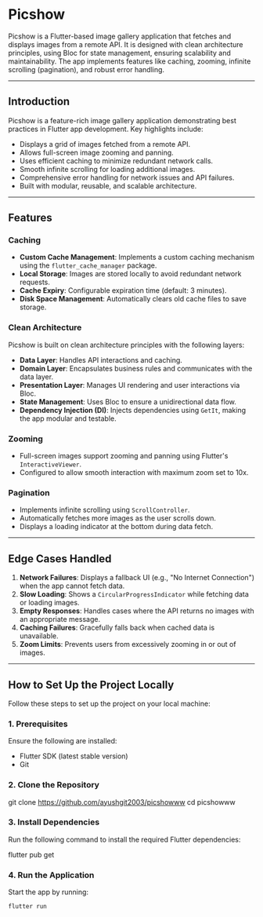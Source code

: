 # Picshow

Picshow is a Flutter-based image gallery application that fetches and displays images from a remote API. It is designed with clean architecture principles, using Bloc for state management, ensuring scalability and maintainability. The app implements features like caching, zooming, infinite scrolling (pagination), and robust error handling.

---

## Introduction

Picshow is a feature-rich image gallery application demonstrating best practices in Flutter app development. Key highlights include:

- Displays a grid of images fetched from a remote API.
- Allows full-screen image zooming and panning.
- Uses efficient caching to minimize redundant network calls.
- Smooth infinite scrolling for loading additional images.
- Comprehensive error handling for network issues and API failures.
- Built with modular, reusable, and scalable architecture.

---

## Features

### Caching

- **Custom Cache Management**: Implements a custom caching mechanism using the `flutter_cache_manager` package.
- **Local Storage**: Images are stored locally to avoid redundant network requests.
- **Cache Expiry**: Configurable expiration time (default: 3 minutes).
- **Disk Space Management**: Automatically clears old cache files to save storage.

### Clean Architecture

Picshow is built on clean architecture principles with the following layers:

- **Data Layer**: Handles API interactions and caching.
- **Domain Layer**: Encapsulates business rules and communicates with the data layer.
- **Presentation Layer**: Manages UI rendering and user interactions via Bloc.
- **State Management**: Uses Bloc to ensure a unidirectional data flow.
- **Dependency Injection (DI)**: Injects dependencies using `GetIt`, making the app modular and testable.

### Zooming

- Full-screen images support zooming and panning using Flutter's `InteractiveViewer`.
- Configured to allow smooth interaction with maximum zoom set to 10x.

### Pagination

- Implements infinite scrolling using `ScrollController`.
- Automatically fetches more images as the user scrolls down.
- Displays a loading indicator at the bottom during data fetch.

---

## Edge Cases Handled

1. **Network Failures**: Displays a fallback UI (e.g., "No Internet Connection") when the app cannot fetch data.
2. **Slow Loading**: Shows a `CircularProgressIndicator` while fetching data or loading images.
3. **Empty Responses**: Handles cases where the API returns no images with an appropriate message.
4. **Caching Failures**: Gracefully falls back when cached data is unavailable.
5. **Zoom Limits**: Prevents users from excessively zooming in or out of images.

---

## How to Set Up the Project Locally

Follow these steps to set up the project on your local machine:

### 1. Prerequisites

Ensure the following are installed:
- Flutter SDK (latest stable version)
- Git

### 2. Clone the Repository

 
git clone https://github.com/ayushgit2003/picshowww
cd picshowww


### 3. Install Dependencies

Run the following command to install the required Flutter dependencies:

 
flutter pub get

### 4. Run the Application

Start the app by running:

```bash
flutter run

